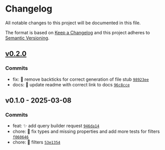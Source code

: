 # Changelog

All notable changes to this project will be documented in this file.

The format is based on [Keep a Changelog](https://keepachangelog.com/en/1.0.0/)
and this project adheres to [Semantic Versioning](https://semver.org/spec/v2.0.0.html).

## [v0.2.0](https://luffynando.github.com/eienjs/adonisjs-api-query/compare/v0.1.0...v0.2.0)

### Commits

- fix: :bug: remove backticks for correct generation of file stub [`98923ee`](https://luffynando.github.com/eienjs/adonisjs-api-query/commit/98923eefdda25b341063286b0b5182a615e80cb0)
- docs: :memo: update readme with correct link to docs [`96c8cce`](https://luffynando.github.com/eienjs/adonisjs-api-query/commit/96c8cce901d81e41d9498fe1c8a028d7315f038c)

## v0.1.0 - 2025-03-08

### Commits

- feat: :sparkles: add query builder request [`946da14`](https://luffynando.github.com/eienjs/adonisjs-api-query/commit/946da145a55744e4ec243a76eb5fdd4febbdd9c3)
- chore: :construction: fix types and missing properties and add more tests for filters [`f060646`](https://luffynando.github.com/eienjs/adonisjs-api-query/commit/f060646b24736f705b4e2f4d5981b40d011f32ef)
- chore: :construction: filters [`53e1354`](https://luffynando.github.com/eienjs/adonisjs-api-query/commit/53e13546bfde8ebea5c83efe0cae62c9a80a8ae1)

